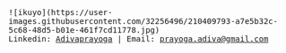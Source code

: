 <p align="Left">
  <samp>
    ![ikuyo](https://user-images.githubusercontent.com/32256496/210409793-a7e5b32c-5c68-48d5-b01e-461f7cd11778.jpg)
  </samp>
  <br>
  <samp>
    Linkedin: <a href="https://www.linkedin.com/in/adiva-prayoga/">Adivaprayoga</a> |
    Email: <a href="mailto:prayoga.adiva@gmail.com">prayoga.adiva@gmail.com</a>
  </samp>
</p>
